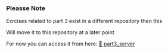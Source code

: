 ### Pleasse Note

Exrcises related to part 3 exist in a different repository then this 

Will move it to this repository at a later point

For now you can access it from here: [🔗 part3_server](https://github.com/ganjusimran-dev-diary/part3_server)